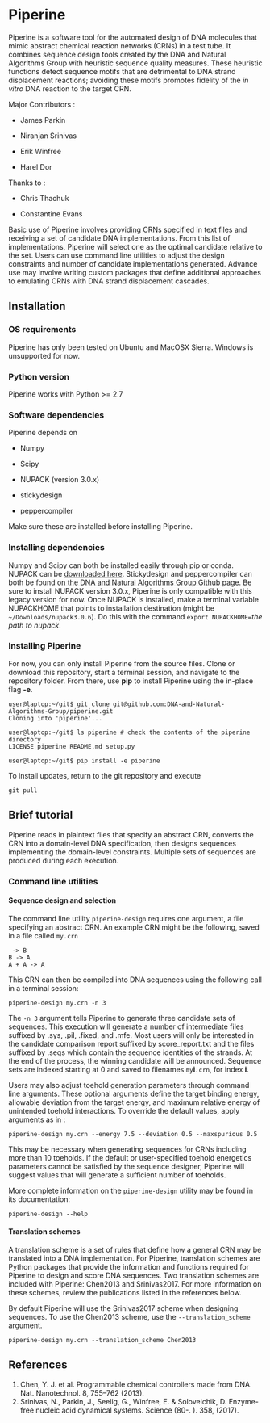 # Piperine
Piperine is a software tool for the automated design of DNA molecules that mimic abstract chemical reaction networks (CRNs) in a test tube.
It combines sequence design tools created by the DNA and Natural Algorithms Group with heuristic sequence quality measures.
These heuristic functions detect sequence motifs that are detrimental to DNA strand displacement reactions; avoiding these motifs promotes fidelity of the _in vitro_ DNA reaction to the target CRN.

Major Contributors :

* James Parkin

* Niranjan Srinivas

* Erik Winfree

* Harel Dor

Thanks to : 

* Chris Thachuk 

* Constantine Evans 

Basic use of Piperine involves providing CRNs specified in text files and receiving a set of candidate DNA implementations.
From this list of implementations, Piperine will select one as the optimal candidate relative to the set.
Users can use command line utilities to adjust the design constraints and number of candidate implementations generated.
Advance use may involve writing custom packages that define additional approaches to emulating CRNs with DNA strand displacement cascades.

## Installation

### OS requirements
Piperine has only been tested on Ubuntu and MacOSX Sierra.
Windows is unsupported for now.

### Python version
Piperine works with Python >= 2.7

### Software dependencies
Piperine depends on

* Numpy

* Scipy

* NUPACK (version 3.0.x)

* stickydesign

* peppercompiler

Make sure these are installed before installing Piperine.

### Installing dependencies
Numpy and Scipy can both be installed easily through pip or conda.
NUPACK can be [downloaded here](http://www.nupack.org/).
Stickydesign and peppercompiler can both be found [on the DNA and Natural Algorithms Group Github page](https://github.com/DNA-and-Natural-Algorithms-Group).
Be sure to install NUPACK version 3.0.x, Piperine is only compatible with this legacy version for now.
Once NUPACK is installed, make a terminal variable NUPACKHOME that points to installation destination (might be `~/Downloads/nupack3.0.6`). Do this with the command `export NUPACKHOME=`_the path to nupack_.

### Installing Piperine
For now, you can only install Piperine from the source files.
Clone or download this repository, start a terminal session, and navigate to the repository folder.
From there, use __pip__ to install Piperine using the in-place flag __-e__. 

```
user@laptop:~/git$ git clone git@github.com:DNA-and-Natural-Algorithms-Group/piperine.git
Cloning into 'piperine'...

user@laptop:~/git$ ls piperine # check the contents of the piperine directory
LICENSE piperine README.md setup.py

user@laptop:~/git$ pip install -e piperine
```

To install updates, return to the git repository and execute

`git pull`

## Brief tutorial
Piperine reads in plaintext files that specify an abstract CRN, converts the CRN into a domain-level DNA specification, then designs sequences implementing the domain-level constraints.
Multiple sets of sequences are produced during each execution.

### Command line utilities
#### Sequence design and selection
The command line utility `piperine-design` requires one argument, a file specifying an abstract CRN.
An example CRN might be the following, saved in a file called `my.crn`

```
 -> B
B -> A
A + A -> A
```

This CRN can then be compiled into DNA sequences using the following call in a terminal session:

`piperine-design my.crn -n 3`

The `-n 3` argument tells Piperine to generate three candidate sets of sequences.
This execution will generate a number of intermediate files suffixed by .sys, .pil, .fixed, and .mfe.
Most users will only be interested in the candidate comparison report suffixed by score_report.txt and the files suffixed by .seqs which contain the sequence identities of the strands.
At the end of the process, the winning candidate will be announced.
Sequence sets are indexed starting at 0 and saved to filenames `my`__i__`.crn`, for index __i__.

Users may also adjust toehold generation parameters through command line arguments.
These optional arguments define the target binding energy, allowable deviation from the target energy, and maximum relative energy of unintended toehold interactions.
To override the default values, apply arguments as in :

`piperine-design my.crn --energy 7.5 --deviation 0.5 --maxspurious 0.5`

This may be necessary when generating sequences for CRNs including more than 10 toeholds.
If the default or user-specified toehold energetics parameters cannot be satisfied by the sequence designer, Piperine will suggest values that will generate a sufficient number of toeholds.

More complete information on the `piperine-design` utility may be found in its documentation:

`piperine-design --help`

#### Translation schemes
A translation scheme is a set of rules that define how a general CRN may be translated into a DNA implementation.
For Piperine, translation schemes are Python packages that provide the information and functions required for Piperine to design and score DNA sequences.
Two translation schemes are included with Piperine: Chen2013 and Srinivas2017.
For more information on these schemes, review the publications listed in the references below.

By default Piperine will use the Srinivas2017 scheme when designing sequences.
To use the Chen2013 scheme, use the `--translation_scheme` argument.

`piperine-design my.crn --translation_scheme Chen2013`

## References
1. Chen, Y. J. et al. Programmable chemical controllers made from DNA. Nat. Nanotechnol. 8, 755–762 (2013).
1. Srinivas, N., Parkin, J., Seelig, G., Winfree, E. & Soloveichik, D. Enzyme-free nucleic acid dynamical systems. Science (80-. ). 358, (2017).
